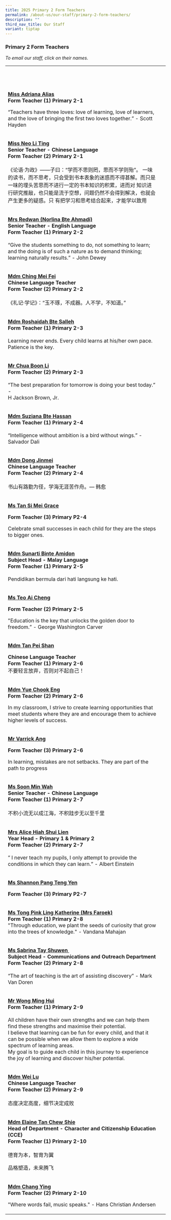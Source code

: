 ```yaml
---
title: 2025 Primary 2 Form Teachers
permalink: /about-us/our-staff/primary-2-form-teachers/
description: ""
third_nav_title: Our Staff
variant: tiptap
---
```

<h3>Primary 2 Form Teachers</h3>
<p><em>To email our staff, click on their names.</em>
</p>
<table style="minWidth: 50px">
<colgroup>
<col>
<col>
</colgroup>
<tbody>
<tr>
<th rowspan="1" colspan="1">
<p>&nbsp;</p>
</th>
<th rowspan="1" colspan="1">
<p>&nbsp;</p>
</th>
</tr>
<tr>
<td rowspan="1" colspan="1">
<p><strong><a href="mailto:adriana_alias@schools.gov.sg" rel="noopener noreferrer nofollow" target="_blank">Miss Adriana Alias</a></strong>
<br><strong>Form Teacher (1) Primary 2-1</strong>
</p>
<p>“Teachers have three loves: love of learning, love of learners, and the
love of bringing the first two loves together.” - Scott Hayden</p>
</td>
<td rowspan="1" colspan="1">
<p>&nbsp;</p>
</td>
</tr>
<tr>
<td rowspan="1" colspan="1">
<p><strong><a href="mailto:neo_li_ting@schools.gov.sg" rel="noopener noreferrer nofollow" target="_blank">Miss Neo Li Ting</a></strong> 
<br><strong>Senior Teacher - Chinese Language<br>Form Teacher (2) Primary 2-1</strong> 
<br>
<br>《论语·为政》——子曰：“学而不思则罔，思而不学则殆”。 一味的读书，而不思考，只会受到书本表象的迷惑而不得甚解。而只是一味的埋头苦思而不进行一定的书本知识的积累，进而对
知识进行研究推敲，也只能是流于空想，问题仍然不会得到解决，也就会产生更多的疑惑。只 有把学习和思考结合起来，才能学以致用</p>
</td>
<td rowspan="1" colspan="1">
<p>&nbsp;</p>
</td>
</tr>
<tr>
<td rowspan="1" colspan="1">
<p><strong><a href="mailto:norlina_ahmadi@schools.gov.sg" rel="noopener noreferrer nofollow" target="_blank">Mrs Redwan (Norlina Bte Ahmadi)</a></strong> 
<br><strong>Senior Teacher - English Language<br>Form Teacher (1) Primary 2-2</strong> 
<br>
<br>“Give the students something to do, not something to learn; and the doing
is of such a nature as to demand thinking; learning naturally results.”
- John Dewey</p>
</td>
<td rowspan="1" colspan="1">
<p>&nbsp;</p>
</td>
</tr>
<tr>
<td rowspan="1" colspan="1">
<p><strong><a href="mailto:ching_mei_fei@schools.gov.sg" rel="noopener noreferrer nofollow" target="_blank">Mdm Ching Mei Fei</a></strong> 
<br><strong>Chinese Language Teacher<br>Form Teacher (2) Primary 2-2</strong> 
<br>
<br>《礼记·学记》：“玉不琢，不成器。人不学，不知道。”</p>
</td>
<td rowspan="1" colspan="1">
<p>&nbsp;</p>
</td>
</tr>
<tr>
<td rowspan="1" colspan="1">
<p><strong><a href="mailto:roshaidah_salleh@schools.gov.sg" rel="noopener noreferrer nofollow" target="_blank">Mdm Roshaidah Bte Salleh</a></strong> 
<br><strong>Form Teacher (1) Primary 2-3</strong> 
<br>
<br>Learning never ends. Every child learns at his/her own pace. Patience
is the key.</p>
</td>
<td rowspan="1" colspan="1">
<p>&nbsp;</p>
</td>
</tr>
<tr>
<td rowspan="1" colspan="1">
<p><strong><a href="mailto:chua_boon_li@schools.gov.sg" rel="noopener noreferrer nofollow" target="_blank">Mr Chua Boon Li</a></strong> 
<br><strong>Form Teacher (2) Primary 2-3</strong> 
<br>
<br>“The best preparation for tomorrow is doing your best today.” -
<br>H Jackson Brown, Jr.</p>
</td>
<td rowspan="1" colspan="1">
<p>&nbsp;</p>
</td>
</tr>
<tr>
<td rowspan="1" colspan="1">
<p><strong><a href="mailto:suziana_hassan@schools.gov.sg" rel="noopener noreferrer nofollow" target="_blank">Mdm Suziana Bte Hassan</a></strong> 
<br><strong>Form Teacher (1) Primary 2-4</strong> 
<br>
<br>“Intelligence without ambition is a bird without wings.” - Salvador Dali</p>
</td>
<td rowspan="1" colspan="1">
<p>&nbsp;</p>
</td>
</tr>
<tr>
<td rowspan="1" colspan="1">
<p><strong><a href="mailto:dong_jinmei@schools.gov.sg" rel="noopener noreferrer nofollow" target="_blank">Mdm Dong Jinmei</a></strong> 
<br><strong>Chinese Language Teacher<br>Form Teacher (2) Primary 2-4</strong> 
<br>
<br>书山有路勤为径，学海无涯苦作舟。— 韩愈</p>
</td>
<td rowspan="1" colspan="1">
<p>&nbsp;</p>
</td>
</tr>
<tr>
<td rowspan="1" colspan="1">
<p><strong><a href="tan_si_mei_grace@schools.gov.sg" rel="noopener nofollow" target="_blank">Ms Tan Si Mei Grace</a></strong>
</p>
<p><strong>Form Teacher (3) Primary P2-4</strong>
</p>
<p></p>
<p>Celebrate small successes in each child for they are the steps to bigger
ones.</p>
</td>
<td rowspan="1" colspan="1">
<p></p>
</td>
</tr>
<tr>
<td rowspan="1" colspan="1">
<p><strong><a href="mailto:sunarti_amidon@schools.gov.sg" rel="noopener noreferrer nofollow" target="_blank">Mdm Sunarti Binte Amidon</a></strong> 
<br><strong>Subject Head - Malay Language<br>Form Teacher (1) Primary 2-5</strong> 
<br>
<br>Pendidikan bermula dari hati langsung ke hati.</p>
</td>
<td rowspan="1" colspan="1">
<p>&nbsp;</p>
</td>
</tr>
<tr>
<td rowspan="1" colspan="1">
<p><strong><a href="mailto:teo_ai_cheng@SCHOOLS.GOV.SG" rel="noopener nofollow" target="_blank">Ms Teo Ai Cheng</a></strong>
</p>
<p><strong>Form Teacher (2) Primary 2-5</strong>
</p>
<p>"Education is the key that unlocks the golden door to freedom.” - George
Washington Carver</p>
</td>
<td rowspan="1" colspan="1">
<p></p>
</td>
</tr>
<tr>
<td rowspan="1" colspan="1">
<p><strong><a href="mailto:tan_peishan@schools.gov.sg" rel="noopener noreferrer nofollow" target="_blank">Mdm Tan Pei Shan</a></strong>
</p>
<p><strong>Chinese Language Teacher</strong>
<br><strong>Form Teacher (1) Primary 2-6</strong> 
<br>不要轻言放弃，否则对不起自己！</p>
</td>
<td rowspan="1" colspan="1">
<p>&nbsp;</p>
</td>
</tr>
<tr>
<td rowspan="1" colspan="1">
<p><strong><a href="mailto:yue_chook_eng@schools.gov.sg" rel="noopener nofollow" target="_blank">Mdm Yue Chook Eng</a></strong> 
<br><strong>Form Teacher (2) Primary 2-6</strong>
</p>
<p></p>
<p>In my classroom, I strive to create learning opportunities that meet students
where they are and encourage them to achieve higher levels of success.</p>
</td>
<td rowspan="1" colspan="1">
<p>&nbsp;</p>
</td>
</tr>
<tr>
<td rowspan="1" colspan="1">
<p><strong><a href="Ang_ser_wei_varrick@schools.gov.sg" rel="noopener nofollow" target="_blank">Mr Varrick Ang</a></strong>
</p>
<p><strong>Form Teacher (3) Primary 2-6</strong>
</p>
<p></p>
<p>In learning, mistakes are not setbacks. They are part of the path to progress</p>
</td>
<td rowspan="1" colspan="1">
<p></p>
</td>
</tr>
<tr>
<td rowspan="1" colspan="1">
<p><strong><a href="mailto:soon_min_wah@schools.gov.sg" rel="noopener noreferrer nofollow" target="_blank">Ms Soon Min Wah</a></strong> 
<br><strong>Senior Teacher - Chinese Language<br>Form Teacher (1) Primary 2-7</strong> 
<br>
<br>不积小流无以成江海，不积跬步无以至千里</p>
</td>
<td rowspan="1" colspan="1">
<p>&nbsp;</p>
</td>
</tr>
<tr>
<td rowspan="1" colspan="1">
<p><strong><a href="mailto:alice_ooi_shui_lien@schools.gov.sg" rel="noopener noreferrer nofollow" target="_blank">Mrs Alice Hiah Shui Lien</a></strong> 
<br><strong>Year Head - Primary 1 &amp; Primary 2<br>Form Teacher (2) Primary 2-7</strong> 
<br>
<br>” I never teach my pupils, I only attempt to provide the conditions in
which they can learn.” - Albert Einstein</p>
</td>
<td rowspan="1" colspan="1">
<p>&nbsp;</p>
</td>
</tr>
<tr>
<td rowspan="1" colspan="1">
<p><strong><a href="shannon_pang_teng_yen@schools.gov.sg" rel="noopener nofollow" target="_blank">Ms Shannon Pang Teng Yen</a></strong>
</p>
<p><strong>Form Teacher (3) Primary P2-7</strong>
</p>
</td>
<td rowspan="1" colspan="1">
<p></p>
</td>
</tr>
<tr>
<td rowspan="1" colspan="1">
<p><strong><a href="mailto:tong_pink_ling_katherine@schools.gov.sg" rel="noopener noreferrer nofollow" target="_blank">Ms Tong Pink Ling Katherine (Mrs Faroek)</a></strong>
<br><strong>Form Teacher (1) Primary 2-8</strong> 
<br>"Through education, we plant the seeds of curiosity that grow into the
trees of knowledge." - Vandana Mahajan</p>
</td>
<td rowspan="1" colspan="1">
<p>&nbsp;</p>
</td>
</tr>
<tr>
<td rowspan="1" colspan="1">
<p><strong><a href="mailto:tay_shuwen_sabrina@schools.gov.sg" rel="noopener noreferrer nofollow" target="_blank">Ms Sabrina Tay Shuwen&nbsp;</a></strong>
<br><strong>Subject Head - Communications and Outreach Department</strong> 
<br><strong>Form Teacher (2) Primary 2-8</strong> 
<br>
<br>“The art of teaching is the art of assisting discovery” - Mark Van Doren</p>
</td>
<td rowspan="1" colspan="1">
<p>&nbsp;</p>
</td>
</tr>
<tr>
<td rowspan="1" colspan="1">
<p><strong><a href="mailto:wong_ming_hui@schools.gov.sg" rel="noopener noreferrer nofollow" target="_blank">Mr Wong Ming Hui</a></strong> 
<br><strong>Form Teacher (1) Primary 2-9</strong> 
<br>
<br>All children have their own strengths and we can help them find these
strengths and maximise their potential.
<br>I believe that learning can be fun for every child, and that it can be
possible when we allow them to explore a wide spectrum of learning areas.
<br>My goal is to guide each child in this journey to experience the joy of
learning and discover his/her potential.</p>
</td>
<td rowspan="1" colspan="1">
<p>&nbsp;</p>
</td>
</tr>
<tr>
<td rowspan="1" colspan="1">
<p><strong><a href="mailto:wei_lu@schools.gov.sg" rel="noopener noreferrer nofollow" target="_blank">Mdm Wei Lu</a></strong> 
<br><strong>Chinese Language Teacher<br>Form Teacher (2) Primary 2-9</strong> 
<br>
<br>态度决定高度，细节决定成败</p>
</td>
<td rowspan="1" colspan="1">
<p>&nbsp;</p>
</td>
</tr>
<tr>
<td rowspan="1" colspan="1">
<p><strong><a href="mailto:tan_chew_shie@schools.gov.sg" rel="noopener noreferrer nofollow" target="_blank">Mdm Elaine Tan Chew Shie</a></strong> 
<br><strong>Head of Department - Character and Citizenship Education (CCE)<br>Form Teacher (1) Primary 2-10</strong> 
<br>
<br>德育为本，智育为翼</p>
<p>品格塑造，未来腾飞</p>
</td>
<td rowspan="1" colspan="1">
<p>&nbsp;</p>
</td>
</tr>
<tr>
<td rowspan="1" colspan="1">
<p><strong><a href="mailto:chang_ying@schools.gov.sg" rel="noopener noreferrer nofollow" target="_blank">Mdm Chang Ying</a></strong>
<br><strong>Form Teacher (2) Primary 2-10</strong>
</p>
<p>"Where words fail, music speaks." - Hans Christian Andersen</p>
</td>
<td rowspan="1" colspan="1">
<p>&nbsp;</p>
</td>
</tr>
</tbody>
</table>
<p>&nbsp;</p>